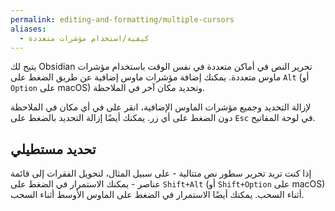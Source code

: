 ```yaml
---
permalink: editing-and-formatting/multiple-cursors
aliases:
  - كيفية/استخدام مؤشرات متعددة
---
```


يتيح لك Obsidian تحرير النص في أماكن متعددة في نفس الوقت باستخدام مؤشرات ماوس متعددة. يمكنك إضافة مؤشرات ماوس إضافية عن طريق الضغط على `Alt` (أو `Option` على macOS) وتحديد مكان آخر في الملاحظة.

لإزالة التحديد وجميع مؤشرات الماوس الإضافية، انقر على في أي مكان في الملاحظة دون الضغط على أي زر. يمكنك أيضًا إزالة التحديد بالضغط على `Esc` في لوحة المفاتيح.

## تحديد مستطيلي

إذا كنت تريد تحرير سطور نص متتالية - على سبيل المثال، لتحويل الفقرات إلى قائمة عناصر - يمكنك الاستمرار في الضغط على `Shift+Alt` (أو `Shift+Option` على macOS) أثناء السحب. يمكنك أيضًا الاستمرار في الضغط على الماوس الأوسط أثناء السحب.
